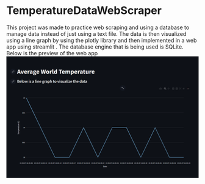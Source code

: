 # TemperatureDataWebScraper
This project was made to practice web scraping and using a database to manage data instead of just using a text file. The data is then visualized using a line graph by using the plotly library and then implemented in a web app using streamlit . The database engine that is being used is SQLite.
Below is the preview of the web app
![img.png](img.png)